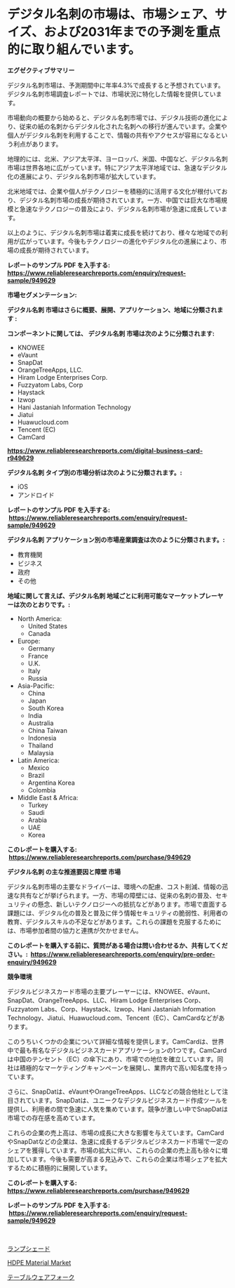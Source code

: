 <p><h1>デジタル名刺の市場は、市場シェア、サイズ、および2031年までの予測を重点的に取り組んでいます。</h1></p><p><strong>エグゼクティブサマリー</strong></p>
<p><p>デジタル名刺市場は、予測期間中に年率4.3%で成長すると予想されています。デジタル名刺市場調査レポートでは、市場状況に特化した情報を提供しています。</p><p>市場動向の概要から始めると、デジタル名刺市場では、デジタル技術の進化により、従来の紙の名刺からデジタル化された名刺への移行が進んでいます。企業や個人がデジタル名刺を利用することで、情報の共有やアクセスが容易になるという利点があります。</p><p>地理的には、北米、アジア太平洋、ヨーロッパ、米国、中国など、デジタル名刺市場は世界各地に広がっています。特にアジア太平洋地域では、急速なデジタル化の進展により、デジタル名刺市場が拡大しています。</p><p>北米地域では、企業や個人がテクノロジーを積極的に活用する文化が根付いており、デジタル名刺市場の成長が期待されています。一方、中国では巨大な市場規模と急速なテクノロジーの普及により、デジタル名刺市場が急速に成長しています。</p><p>以上のように、デジタル名刺市場は着実に成長を続けており、様々な地域での利用が広がっています。今後もテクノロジーの進化やデジタル化の進展により、市場の成長が期待されています。</p></p>
<p><strong>レポートのサンプル PDF を入手する: <a href="https://www.reliableresearchreports.com/enquiry/request-sample/949629">https://www.reliableresearchreports.com/enquiry/request-sample/949629</a></strong></p>
<p><strong>市場セグメンテーション:</strong></p>
<p><strong> デジタル名刺 市場はさらに概要、展開、アプリケーション、地域に分類されます :</strong></p>
<p><strong>コンポーネントに関しては、 デジタル名刺 市場は次のように分類されます: &nbsp;</strong></p>
<p><ul><li>KNOWEE</li><li>eVaunt</li><li>SnapDat</li><li>OrangeTreeApps, LLC.</li><li>Hiram Lodge Enterprises Corp.</li><li>Fuzzyatom Labs, Corp</li><li>Haystack</li><li>Izwop</li><li>Hani Jastaniah Information Technology</li><li>Jiatui</li><li>Huawucloud.com</li><li>Tencent (EC)</li><li>CamCard</li></ul></p>
<p><strong><a href="https://www.reliableresearchreports.com/digital-business-card-r949629">https://www.reliableresearchreports.com/digital-business-card-r949629</a></strong></p>
<p><strong> デジタル名刺 タイプ別の市場分析は次のように分類されます。:</strong></p>
<p><ul><li>iOS</li><li>アンドロイド</li></ul></p>
<p><strong>レポートのサンプル PDF を入手する: &nbsp;<a href="https://www.reliableresearchreports.com/enquiry/request-sample/949629">https://www.reliableresearchreports.com/enquiry/request-sample/949629</a></strong></p>
<p><strong> デジタル名刺 アプリケーション別の市場産業調査は次のように分類されます。:</strong></p>
<p><ul><li>教育機関</li><li>ビジネス</li><li>政府</li><li>その他</li></ul></p>
<p><strong>地域に関して言えば、デジタル名刺 地域ごとに利用可能なマーケットプレーヤーは次のとおりです。:</strong></p>
<p><ul>
    <li>
        North America:
        <ul>
            <li>United States</li>
            <li>Canada</li>
        </ul>
    </li>
    <li>
        Europe:
        <ul>
            <li>Germany</li>
            <li>France</li>
            <li>U.K.</li>
            <li>Italy</li>
            <li>Russia</li>
        </ul>
    </li>
    <li>
        Asia-Pacific:
        <ul>
            <li>China</li>
            <li>Japan</li>
            <li>South Korea</li>
            <li>India</li>
            <li>Australia</li>
            <li>China Taiwan</li>
            <li>Indonesia</li>
            <li>Thailand</li>
            <li>Malaysia</li>
        </ul>
    </li>
    <li>
        Latin America:
        <ul>
            <li>Mexico</li>
            <li>Brazil</li>
            <li>Argentina Korea</li>
            <li>Colombia</li>
        </ul>
    </li>
    <li>
        Middle East & Africa:
        <ul>
            <li>Turkey</li>
            <li>Saudi</li>
            <li>Arabia</li>
            <li>UAE</li>
            <li>Korea</li>
        </ul>
    </li>
    </ul></p>
<p><strong>このレポートを購入する: &nbsp;<a href="https://www.reliableresearchreports.com/purchase/949629">https://www.reliableresearchreports.com/purchase/949629</a></strong></p>
<p><strong>デジタル名刺 の主な推進要因と障壁 市場</strong></p>
<p><p>デジタル名刺市場の主要なドライバーは、環境への配慮、コスト削減、情報の迅速な共有などが挙げられます。一方、市場の障壁には、従来の名刺の普及、セキュリティの懸念、新しいテクノロジーへの抵抗などがあります。市場で直面する課題には、デジタル化の普及と普及に伴う情報セキュリティの脆弱性、利用者の教育、デジタルスキルの不足などがあります。これらの課題を克服するためには、市場参加者間の協力と連携が欠かせません。</p></p>
<p><strong>このレポートを購入する前に、質問がある場合は問い合わせるか、共有してください。:&nbsp; <a href="https://www.reliableresearchreports.com/enquiry/pre-order-enquiry/949629">https://www.reliableresearchreports.com/enquiry/pre-order-enquiry/949629</a></strong></p>
<p><strong>競争環境</strong></p>
<p><p>デジタルビジネスカード市場の主要プレーヤーには、KNOWEE、eVaunt、SnapDat、OrangeTreeApps、LLC、Hiram Lodge Enterprises Corp、Fuzzyatom Labs、Corp、Haystack、Izwop、Hani Jastaniah Information Technology、Jiatui、Huawucloud.com、Tencent（EC）、CamCardなどがあります。</p><p>このうちいくつかの企業について詳細な情報を提供します。CamCardは、世界中で最も有名なデジタルビジネスカードアプリケーションの1つです。CamCardは中国のテンセント（EC）の傘下にあり、市場での地位を確立しています。同社は積極的なマーケティングキャンペーンを展開し、業界内で高い知名度を持っています。</p><p>さらに、SnapDatは、eVauntやOrangeTreeApps、LLCなどの競合他社として注目されています。SnapDatは、ユニークなデジタルビジネスカード作成ツールを提供し、利用者の間で急速に人気を集めています。競争が激しい中でSnapDatは市場での存在感を高めています。</p><p>これらの企業の売上高は、市場の成長に大きな影響を与えています。CamCardやSnapDatなどの企業は、急速に成長するデジタルビジネスカード市場で一定のシェアを獲得しています。市場の拡大に伴い、これらの企業の売上高も徐々に増加しています。今後も需要が高まる見込みで、これらの企業は市場シェアを拡大するために積極的に展開しています。</p></p>
<p><strong>このレポートを購入する: &nbsp; <a href="https://www.reliableresearchreports.com/purchase/949629">https://www.reliableresearchreports.com/purchase/949629</a></strong></p>
<p><strong>レポートのサンプル PDF を入手する: &nbsp;<a href="https://www.reliableresearchreports.com/enquiry/request-sample/949629">https://www.reliableresearchreports.com/enquiry/request-sample/949629</a></strong><strong></strong></p>
<p>&nbsp;</p>
<p><p><a href="https://github.com/marbadji/Market-Research-Report-List-1/blob/main/682702921536.md">ランプシェード</a></p><p><a href="https://cedar-agate-3da.notion.site/HDPE-Material-Market-Size-Share-Trends-Analysis-Report-By-Application-Regional-Outlook-Competit-6589885b39c8450eaefd9ecf51529939">HDPE Material Market</a></p><p><a href="https://github.com/KaydenJohns1964/Market-Research-Report-List-1/blob/main/462547721537.md">テーブルウェアフォーク</a></p></p>